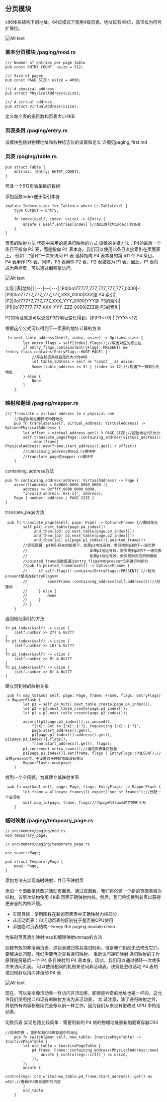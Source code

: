 ## 分页模块


x86体系结构下的地址，64位模式下使用4级页表。地址位有48位，高16位为符号扩展位。

![Alt text](pictrue/虚拟地址.png "optional title")

### 基本分页模块 /paging/mod.rs
```
/// Number of entries per page table
pub const ENTRY_COUNT: usize = 512;

/// Size of pages
pub const PAGE_SIZE: usize = 4096;

/// A physical address
pub struct PhysicalAddress(usize);

/// A virtual address.
pub struct VirtualAddress(usize);
```
定义每个表的条目数和页表大小4KB 

### 页表条目 /paging/entry.rs
该模块包括对物理地址和各种标志位的设置和定义
详细见paging_first.md

### 页表 /paging/table.rs
```
pub struct Table {
    entries: [Entry; ENTRY_COUNT],
}
```
包含一个512页表条目的数组

添加函数Index便于索引本身
```
impl<L> Index<usize> for Table<L> where L: TableLevel {
    type Output = Entry;

    fn index(&self, index: usize) -> &Entry {
        unsafe { &self.entries[index] }//取出索引为index下的条目
    }
}
```
页表的映射方法
代码中采用的是递归映射的方式
设置的关键方法：P4的最后一个条目不指向 P3 表，而是指向 P4 表本身。我们可以使用此条目直接索引在页面表上。
例如："循环"一次来访问 P1 表
选择指向 P4 表本身的第 511 个 P4 条目，P4 表用作 P3 表。同样，P3 表用作 P2 表，P2 表被视为 P1 表。因此，P1 表将成为目标页，可以通过偏移量访问。

![Alt text](pictrue/递归映射.jpg "optional title")

实现
|表|地址||
|---|---|---|
|P4|0o177777_777_777_777_777_0000|-|
|P3|0o177777_777_777_777_XXX_0000|XXX是 P4 索引|
|P2|0o177777_777_777_XXX_YYY_0000|YYY是 P3的索引|
|P1|0o177777_777_XXX_YYY_ZZZ_0000|ZZZ是 P3的索引|

P2的地址就是可以通过P3的地址变化得到，即(P3<<9) | (YYY<<12)

根据这个公式可以得到下一页表的地址计算的方法
```
 fn next_table_address(&self, index: usize) -> Option<usize> {
        let entry_flags = self[index].flags();//取出对应的标志位
        if entry_flags.contains(EntryFlags::PRESENT) && !entry_flags.contains(EntryFlags::HUGE_PAGE) {
            //存在相应条目且是页大小为4KB 
            let table_address = self as *const _ as usize;
            Some((table_address << 9) | (index << 12))//构造下一级索引的地址
        } else {
            None
        }
    }
```
### 映射和翻译 /paging/mapper.rs
```
/// Translate a virtual address to a physical one
    //将虚拟地址翻译成物理地址
    pub fn translate(&self, virtual_address: VirtualAddress) -> Option<PhysicalAddress> {
        let offset = virtual_address.get() % PAGE_SIZE;//起始地址%页大小
        self.translate_page(Page::containing_address(virtual_address))
            .map(|frame| PhysicalAddress::new(frame.start_address().get() + offset))
        //containing_address在mod.rs模块中
        //translate_page在mapper.rs模块中
    }

```


containing_address方法
```
pub fn containing_address(address: VirtualAddress) -> Page {
    assert!(address < 0x0000_8000_0000_0000 ||
        address >= 0xffff_8000_0000_0000,
        "invalid address: 0x{:x}", address);
    Page { number: address / PAGE_SIZE }
}
```

translate_page方法
```
 pub fn translate_page(&self, page: Page) -> Option<Frame> {//翻译地址
        self.p4().next_table(page.p4_index())
            .and_then(|p3| p3.next_table(page.p3_index()))
            .and_then(|p2| p2.next_table(page.p2_index()))
            .and_then(|p1| p1[page.p1_index()].pointed_frame())
        //实现逻辑：p4索引存在的前提下，如果p3地址有效，索引找到p3的下一级页表
        //                            如果p2地址有效，索引找到p2的下一级页表
        //                            如果p1地址有效，索引找到对应的物理帧
        //pointed_frane函数是通过entry_flags中的present位来进行判断的
        //pub fn pointed_frame(&self) -> Option<Frame> {
        //     if self.flags().contains(EntryFlags::PRESENT) {//检测present是否在EntryFlags中
        //         Some(Frame::containing_address(self.address()))//创建帧
        //     } else {
        //         None
        //     }
        // }
    }
```

返回地址索引的方法
```
fn p4_index(&self) -> usize {
    (self.number >> 27) & 0o777
}
fn p3_index(&self) -> usize {
    (self.number >> 18) & 0o777
}
fn p2_index(&self) -> usize {
    (self.number >> 9) & 0o777
}
fn p1_index(&self) -> usize {
    (self.number >> 0) & 0o777
}
```
建立页到帧的映射关系
```
 pub fn map_to(&mut self, page: Page, frame: Frame, flags: EntryFlags) -> MapperFlush {
        let p3 = self.p4_mut().next_table_create(page.p4_index());
        let p2 = p3.next_table_create(page.p3_index());
        let p1 = p2.next_table_create(page.p2_index());

        assert!(p1[page.p1_index()].is_unused(),
            "{:X}: Set to {:X}: {:?}, requesting {:X}: {:?}",
            page.start_address().get(),
            p1[page.p1_index()].address().get(), p1[page.p1_index()].flags(),
            frame.start_address().get(), flags);
        p1.increment_entry_count();//增加页表条目数量
        p1[page.p1_index()].set(frame, flags | EntryFlags::PRESENT);//设置present位，不设置对于映射页面没有意义
        MapperFlush::new(page)
    }
```
找到一个空闲帧，为其建立其映射关系
```
 pub fn map(&mut self, page: Page, flags: EntryFlags) -> MapperFlush {
        let frame = allocate_frames(1).expect("out of frames");//分配一个空闲帧
        self.map_to(page, frame, flags)//为page和frame建立映射关系
    }
```

### 临时映射 /paging/tempoary_page.rs


```
// src/memory/paging/mod.rs
mod temporary_page;

// src/memory/paging/temporary_page.rs

use super::Page;

pub struct TemporaryPage {
    page: Page,
}
```
添加方法去实现临时映射，并且不映射页


添加一个函数来修改非活动页面表。通过该函数，我们将创建一个新的页面表层次结构，该层次结构使用 4KiB 页面正确映射内核。然后，我们将切换到新表以获得更安全的内核环境。

- 实现目标：使用函数在新的页面表中正确映射内核部分
- 非活动页表：和活动页表的区别在于是否被CPU使用
- 添加临时页表结构-->keep the paging module clean

为临时页表添加映射map和解除映射unmap的方法

创建有效的非活动页表，这些表被归零并递归映射。但是我们仍然无法修改它们。要解决此问题，我们需要再次查看递归映射。
重新访问递归映射
递归映射的工作原理是将最后一个 P4 条目映射到 P4 表本身。因此，我们可以通过循环一次或多次来访问页表。
可以使用相同的机制来访问非活动表。诀窍是更改活动 P4 表的递归映射以指向非活动 P4 表

![Alt text](pictrue\递归映射指向非活动表.jpg "optional title")

现在，可以完全像活动表一样访问非活动表，即使是神奇的地址也是一样的。这允许我们使用接口和现有的映射方法为非活动表， 太.请注意，除了递归映射之外，其他所有内容都继续完全像以前一样工作，因为我们从来没有更改过 CPU 中的活动表。


切换页表
实现思路比较简单：需要用新的 P4 帧的物理地址重新加载寄存器CR3
```
//切换页表 ，重新加载CR3寄存器中的地址
    pub fn switch(&mut self, new_table: InactivePageTable) -> InactivePageTable {
        let old_table = InactivePageTable {
            p4_frame: Frame::containing_address(PhysicalAddress::new(
                unsafe { controlregs::cr3() } as usize,
            )),
        };
        unsafe {
            controlregs::cr3_write(new_table.p4_frame.start_address().get() as u64);//重新CR3寄存器中的内容
        }
        old_table
    }
```